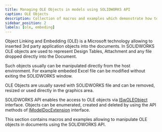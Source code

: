 ```yaml
---
title: Managing OLE Objects in models using SOLIDWORKS API
caption: OLE Objects
description: Collection of macros and examples which demonstrate how to work with different embedded OLE objects (design table, attachment etc.) using SOLIDWORKS API
sidebar_position: 2
labels: [ole, embeding]
---
```

Object Linking and Embedding (OLE) is a Microsoft technology allowing to inserted 3rd party application objects into the documents. In SOLIDWORKS OLE objects are used to represent Design Tables, Attachment and any file dropped directly into the Document.

Such objects usually can be manipulated directly from the host environment. For example embeded Excel file can be modified without exiting the SOLIDWORKS window.

OLE Objects are usually saved with SOLIDWORKS file and can be removed, resized or used directly in the graphics area.

SOLIDWORKS API enables the access to OLE objects via [ISwOLEObject](https://help.solidworks.com/2018/english/api/sldworksapi/SOLIDWORKS.Interop.sldworks~SOLIDWORKS.Interop.sldworks.ISwOLEObject.html) interface. Objects can be enumerated, created and deleted by using the API methods of [IModelDocExtension](https://help.solidworks.com/2018/english/api/sldworksapi/SolidWorks.Interop.sldworks~SolidWorks.Interop.sldworks.IModelDocExtension.html) interface.

This section contains macros and examples allowing to manipulate OLE objects in documents using the SOLIDWORKS API.